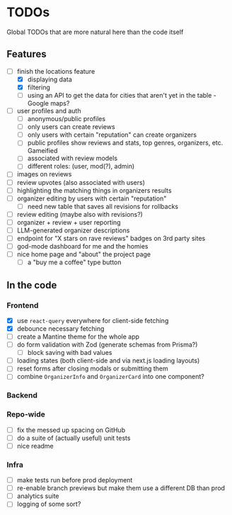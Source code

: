 # TODOs

Global TODOs that are more natural here than the code itself

## Features

- [ ] finish the locations feature
  - [x] displaying data
  - [x] filtering
  - [ ] using an API to get the data for cities that aren't yet in the table - Google maps?
- [ ] user profiles and auth
  - [ ] anonymous/public profiles
  - [ ] only users can create reviews
  - [ ] only users with certain "reputation" can create organizers
  - [ ] public profiles show reviews and stats, top genres, organizers, etc. Gameified
  - [ ] associated with review models
  - [ ] different roles: (user, mod(?), admin)
- [ ] images on reviews
- [ ] review upvotes (also associated with users)
- [ ] highlighting the matching things in organizers results
- [ ] organizer editing by users with certain "reputation"
  - [ ] need new table that saves all revisions for rollbacks
- [ ] review editing (maybe also with revisions?)
- [ ] organizer + review + user reporting
- [ ] LLM-generated organizer descriptions
- [ ] endpoint for "X stars on rave reviews" badges on 3rd party sites
- [ ] god-mode dashboard for me and the homies
- [ ] nice home page and "about" the project page
  - [ ] a "buy me a coffee" type button

## In the code

### Frontend

- [x] use `react-query` everywhere for client-side fetching
- [x] debounce necessary fetching
- [ ] create a Mantine theme for the whole app
- [ ] do form validation with Zod (generate schemas from Prisma?)
  - [ ] block saving with bad values
- [ ] loading states (both client-side and via next.js loading layouts)
- [ ] reset forms after closing modals or submitting them
- [ ] combine `OrganizerInfo` and `OrganizerCard` into one component?

### Backend

### Repo-wide

- [ ] fix the messed up spacing on GitHub
- [ ] do a suite of (actually useful) unit tests
- [ ] nice readme

### Infra

- [ ] make tests run before prod deployment
- [ ] re-enable branch previews but make them use a different DB than prod
- [ ] analytics suite
- [ ] logging of some sort?
